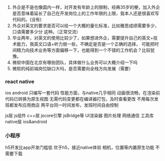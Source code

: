 


1. 外企是不是也像国内一样，对开发有年龄上的限制，经典35岁的梗，加入外企是否意味着延长了自己在开发岗位上的工作年限的上限，我本人还是很喜欢写代码的。(没有)
2. 外企对英文的要求是否可以给一个大概的量化标准，比如雅思成绩需要多少，口语需要多少分 这种。（正常交流）
3. 毕业两年，对英文的使用比较少了，如果想进外企，需要提升自己的英文+技术能力，我英文口语+听力弱一些，不确定是否是一个正确的选择，
  可能把时间精力向技术业务等方面偏移一下，也能得到一个不错的工作机会？比较犹豫。
5. 微软中国在北京有哪些团队，具体做什么业务可以大概介绍一下吗
6. 微软的纯前端岗位缺口大吗，是否需要向全栈方向发展（需要）

### react native 
ios android 只编写一套代码
性能方面，与native几乎相同
动画很流畅，在渲染前代码已转换为原生视图
无需代码变更都在编译器打包，及时查看更改
不用每次发班都发布应用商店
两平台同一时间发布，发班时间自由控制

js层 js组件 
c++层  jscore引擎 jsBridge等
UI渲染器 图片处理 网络通信 工具库
native层 ios&android

### 小程序
h5开发比app开发门槛低
优于h5，接近native体验
相机，位置等内置原生功能
不需要下载
